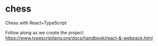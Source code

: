 # chess
Chess with React+TypeScript

Follow along as we create the project: https://www.typescriptlang.org/docs/handbook/react-&-webpack.html

